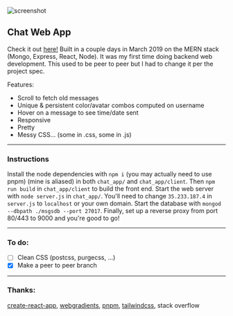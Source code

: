 ![screenshot](https://i.imgur.com/aIsQGmr.png)
## Chat Web App

Check it out [here!](https://35.233.187.4/) Built in a couple days in March 2019 on the MERN stack (Mongo, Express, React, Node). It was my first time doing backend web development. This used to be peer to peer but I had to change it per the project spec.

Features:
- Scroll to fetch old messages
- Unique & persistent color/avatar combos computed on username
- Hover on a message to see time/date sent
- Responsive
- Pretty
- Messy CSS... (some in .css, some in .js)

---

### Instructions

Install the node dependencies with `npm i` (you may actually need to use pnpm) (mine is aliased) in both `chat_app/` and `chat_app/client`. Then `npm run build` in `chat_app/client` to build the front end. Start the web server with `node server.js` in `chat_app/`. You'll need to change `35.233.187.4` in `server.js` to `localhost` or your own domain. Start the database with `mongod --dbpath ./msgsdb --port 27017`. Finally, set up a reverse proxy from port 80/443 to 9000 and you're good to go!

---

### To do:

- [ ] Clean CSS (postcss, purgecss, ...)
- [x] Make a peer to peer branch

---

### Thanks:

[create-react-app](<https://facebook.github.io/create-react-app/>), 
[webgradients](https://webgradients.com), 
[pnpm](https://pnpm.js.org/), 
[tailwindcss](http://tailwindcss.com),
stack overflow
